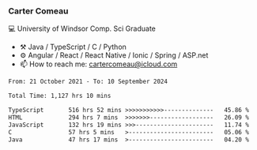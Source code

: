 ### Carter Comeau

💻 University of Windsor Comp. Sci Graduate

- ⚒️ Java / TypeScript / C / Python
- ⚙️ Angular / React / React Native / Ionic / Spring / ASP.net
- 📫 How to reach me: cartercomeau@icloud.com

<!--START_SECTION:waka-->

```txt
From: 21 October 2021 - To: 10 September 2024

Total Time: 1,127 hrs 10 mins

TypeScript       516 hrs 52 mins >>>>>>>>>>>--------------   45.86 %
HTML             294 hrs 7 mins  >>>>>>>------------------   26.09 %
JavaScript       132 hrs 19 mins >>>----------------------   11.74 %
C                57 hrs 5 mins   >------------------------   05.06 %
Java             47 hrs 17 mins  >------------------------   04.20 %
```

<!--END_SECTION:waka-->
